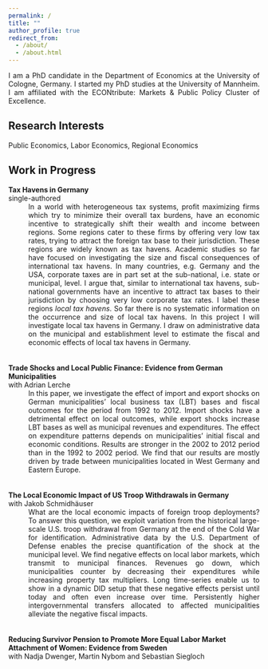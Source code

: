 ```yaml
---
permalink: /
title: ""
author_profile: true
redirect_from: 
  - /about/
  - /about.html
---
```


<div style="text-align: justify"> I am a PhD candidate in the Department of Economics at the University of Cologne, Germany. I started my PhD studies at the University of Mannheim. I am affiliated with the ECONtribute: Markets & Public Policy Cluster of Excellence. </div>

Research Interests
------
Public Economics, Labor Economics, Regional Economics

Work in Progress
------
<dt><strong>Tax Havens in Germany</strong></dt>
single-authored <br />
<dd><div style="text-align: justify"> In a world with heterogeneous tax systems, profit maximizing firms which try to minimize their
overall tax burdens, have an economic incentive to strategically shift their wealth and income between
regions. Some regions cater to these firms by offering very low tax rates, trying to attract the foreign
tax base to their jurisdiction. These regions are widely known as tax havens. Academic studies so far
have focused on investigating the size and fiscal consequences of international tax havens. In many
countries, e.g. Germany and the USA, corporate taxes are in part set at the sub-national, i.e. state
or municipal, level. I argue that, similar to international tax havens, sub-national governments have an 
incentive to attract tax bases to their jurisdiction by choosing very low corporate tax rates. I label these
regions <em>local tax havens</em>. So far there is no systematic information on the occurrence and size of local tax
havens. In this project I will investigate local tax havens in Germany. I draw on administrative data on
the municipal and establishment level to estimate the fiscal and economic effects of local tax havens in
Germany. <br /> </div> </dd>


 <br />
 <br />
<dt><strong>Trade Shocks and Local Public Finance: Evidence from German Municipalities</strong> </dt>
with Adrian Lerche <br />
<dd><div style="text-align: justify"> In this paper, we investigate the effect of import and export shocks on German municipalities’
local business tax (LBT) bases and fiscal outcomes for the period from 1992 to 2012. Import shocks
have a detrimental effect on local outcomes, while export shocks increase LBT bases as well as municipal
revenues and expenditures. The effect on expenditure patterns depends on municipalities’ initial fiscal
and economic conditions. Results are stronger in the 2002 to 2012 period than in the 1992 to 2002 period.
We find that our results are mostly driven by trade between municipalities located in West Germany and
Eastern Europe. <br /> </div> </dd>


 <br />
 <br />
<dt><strong>The Local Economic Impact of US Troop Withdrawals in Germany</strong> </dt>
with Jakob Schmidhäuser <br />
<dd><div style="text-align: justify"> What are the local economic impacts of foreign troop deployments? To answer this question,
we exploit variation from the historical large-scale U.S. troop withdrawal from Germany at the end of
the Cold War for identification. Administrative data by the U.S. Department of Defense enables the
precise quantification of the shock at the municipal level. We find negative effects on local labor markets,
which transmit to municipal finances. Revenues go down, which municipalities counter by decreasing
their expenditures while increasing property tax multipliers. Long time-series enable us to show in a
dynamic DID setup that these negative effects persist until today and often even increase over time.
Persistently higher intergovernmental transfers allocated to affected municipalities alleviate the negative
fiscal impacts. <br /> </div> </dd>


 <br />
 <br />
<dt><strong>Reducing Survivor Pension to Promote More Equal Labor Market Attachment of Women: Evidence
from Sweden</strong> </dt>
with Nadja Dwenger, Martin Nybom and Sebastian Siegloch <br />



